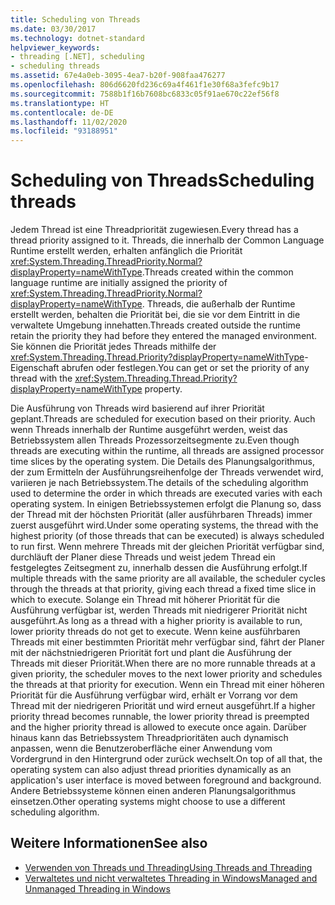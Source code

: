 ```yaml
---
title: Scheduling von Threads
ms.date: 03/30/2017
ms.technology: dotnet-standard
helpviewer_keywords:
- threading [.NET], scheduling
- scheduling threads
ms.assetid: 67e4a0eb-3095-4ea7-b20f-908faa476277
ms.openlocfilehash: 806d6620fd236c69a4f461f1e30f68a3fefc9b17
ms.sourcegitcommit: 7588b1f16b7608bc6833c05f91ae670c22ef56f8
ms.translationtype: HT
ms.contentlocale: de-DE
ms.lasthandoff: 11/02/2020
ms.locfileid: "93188951"
---
```

# <a name="scheduling-threads"></a><span data-ttu-id="60c77-102">Scheduling von Threads</span><span class="sxs-lookup"><span data-stu-id="60c77-102">Scheduling threads</span></span>

<span data-ttu-id="60c77-103">Jedem Thread ist eine Threadpriorität zugewiesen.</span><span class="sxs-lookup"><span data-stu-id="60c77-103">Every thread has a thread priority assigned to it.</span></span> <span data-ttu-id="60c77-104">Threads, die innerhalb der Common Language Runtime erstellt werden, erhalten anfänglich die Priorität <xref:System.Threading.ThreadPriority.Normal?displayProperty=nameWithType>.</span><span class="sxs-lookup"><span data-stu-id="60c77-104">Threads created within the common language runtime are initially assigned the priority of <xref:System.Threading.ThreadPriority.Normal?displayProperty=nameWithType>.</span></span> <span data-ttu-id="60c77-105">Threads, die außerhalb der Runtime erstellt werden, behalten die Priorität bei, die sie vor dem Eintritt in die verwaltete Umgebung innehatten.</span><span class="sxs-lookup"><span data-stu-id="60c77-105">Threads created outside the runtime retain the priority they had before they entered the managed environment.</span></span> <span data-ttu-id="60c77-106">Sie können die Priorität jedes Threads mithilfe der <xref:System.Threading.Thread.Priority?displayProperty=nameWithType>-Eigenschaft abrufen oder festlegen.</span><span class="sxs-lookup"><span data-stu-id="60c77-106">You can get or set the priority of any thread with the <xref:System.Threading.Thread.Priority?displayProperty=nameWithType> property.</span></span>  
  
 <span data-ttu-id="60c77-107">Die Ausführung von Threads wird basierend auf ihrer Priorität geplant.</span><span class="sxs-lookup"><span data-stu-id="60c77-107">Threads are scheduled for execution based on their priority.</span></span> <span data-ttu-id="60c77-108">Auch wenn Threads innerhalb der Runtime ausgeführt werden, weist das Betriebssystem allen Threads Prozessorzeitsegmente zu.</span><span class="sxs-lookup"><span data-stu-id="60c77-108">Even though threads are executing within the runtime, all threads are assigned processor time slices by the operating system.</span></span> <span data-ttu-id="60c77-109">Die Details des Planungsalgorithmus, der zum Ermitteln der Ausführungsreihenfolge der Threads verwendet wird, variieren je nach Betriebssystem.</span><span class="sxs-lookup"><span data-stu-id="60c77-109">The details of the scheduling algorithm used to determine the order in which threads are executed varies with each operating system.</span></span> <span data-ttu-id="60c77-110">In einigen Betriebssystemen erfolgt die Planung so, dass der Thread mit der höchsten Priorität (aller ausführbaren Threads) immer zuerst ausgeführt wird.</span><span class="sxs-lookup"><span data-stu-id="60c77-110">Under some operating systems, the thread with the highest priority (of those threads that can be executed) is always scheduled to run first.</span></span> <span data-ttu-id="60c77-111">Wenn mehrere Threads mit der gleichen Priorität verfügbar sind, durchläuft der Planer diese Threads und weist jedem Thread ein festgelegtes Zeitsegment zu, innerhalb dessen die Ausführung erfolgt.</span><span class="sxs-lookup"><span data-stu-id="60c77-111">If multiple threads with the same priority are all available, the scheduler cycles through the threads at that priority, giving each thread a fixed time slice in which to execute.</span></span> <span data-ttu-id="60c77-112">Solange ein Thread mit höherer Priorität für die Ausführung verfügbar ist, werden Threads mit niedrigerer Priorität nicht ausgeführt.</span><span class="sxs-lookup"><span data-stu-id="60c77-112">As long as a thread with a higher priority is available to run, lower priority threads do not get to execute.</span></span> <span data-ttu-id="60c77-113">Wenn keine ausführbaren Threads mit einer bestimmten Priorität mehr verfügbar sind, fährt der Planer mit der nächstniedrigeren Priorität fort und plant die Ausführung der Threads mit dieser Priorität.</span><span class="sxs-lookup"><span data-stu-id="60c77-113">When there are no more runnable threads at a given priority, the scheduler moves to the next lower priority and schedules the threads at that priority for execution.</span></span> <span data-ttu-id="60c77-114">Wenn ein Thread mit einer höheren Priorität für die Ausführung verfügbar wird, erhält er Vorrang vor dem Thread mit der niedrigeren Priorität und wird erneut ausgeführt.</span><span class="sxs-lookup"><span data-stu-id="60c77-114">If a higher priority thread becomes runnable, the lower priority thread is preempted and the higher priority thread is allowed to execute once again.</span></span> <span data-ttu-id="60c77-115">Darüber hinaus kann das Betriebssystem Threadprioritäten auch dynamisch anpassen, wenn die Benutzeroberfläche einer Anwendung vom Vordergrund in den Hintergrund oder zurück wechselt.</span><span class="sxs-lookup"><span data-stu-id="60c77-115">On top of all that, the operating system can also adjust thread priorities dynamically as an application's user interface is moved between foreground and background.</span></span> <span data-ttu-id="60c77-116">Andere Betriebssysteme können einen anderen Planungsalgorithmus einsetzen.</span><span class="sxs-lookup"><span data-stu-id="60c77-116">Other operating systems might choose to use a different scheduling algorithm.</span></span>  
  
## <a name="see-also"></a><span data-ttu-id="60c77-117">Weitere Informationen</span><span class="sxs-lookup"><span data-stu-id="60c77-117">See also</span></span>

- [<span data-ttu-id="60c77-118">Verwenden von Threads und Threading</span><span class="sxs-lookup"><span data-stu-id="60c77-118">Using Threads and Threading</span></span>](using-threads-and-threading.md)
- [<span data-ttu-id="60c77-119">Verwaltetes und nicht verwaltetes Threading in Windows</span><span class="sxs-lookup"><span data-stu-id="60c77-119">Managed and Unmanaged Threading in Windows</span></span>](managed-and-unmanaged-threading-in-windows.md)

